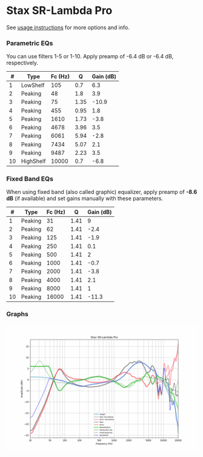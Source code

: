 # Stax SR-Lambda Pro
See [usage instructions](https://github.com/jaakkopasanen/AutoEq#usage) for more options and info.

### Parametric EQs
You can use filters 1-5 or 1-10. Apply preamp of -6.4 dB or -6.4 dB, respectively.

|   # | Type      |   Fc (Hz) |    Q |   Gain (dB) |
|-----|-----------|-----------|------|-------------|
|   1 | LowShelf  |       105 | 0.7  |         6.3 |
|   2 | Peaking   |        48 | 1.8  |         3.9 |
|   3 | Peaking   |        75 | 1.35 |       -10.9 |
|   4 | Peaking   |       455 | 0.95 |         1.8 |
|   5 | Peaking   |      1610 | 1.73 |        -3.8 |
|   6 | Peaking   |      4678 | 3.96 |         3.5 |
|   7 | Peaking   |      6061 | 5.94 |        -2.8 |
|   8 | Peaking   |      7434 | 5.07 |         2.1 |
|   9 | Peaking   |      9487 | 2.23 |         3.5 |
|  10 | HighShelf |     10000 | 0.7  |        -6.8 |

### Fixed Band EQs
When using fixed band (also called graphic) equalizer, apply preamp of **-8.6 dB** (if available) and set gains manually with these parameters.

|   # | Type    |   Fc (Hz) |    Q |   Gain (dB) |
|-----|---------|-----------|------|-------------|
|   1 | Peaking |        31 | 1.41 |         9   |
|   2 | Peaking |        62 | 1.41 |        -2.4 |
|   3 | Peaking |       125 | 1.41 |        -1.9 |
|   4 | Peaking |       250 | 1.41 |         0.1 |
|   5 | Peaking |       500 | 1.41 |         2   |
|   6 | Peaking |      1000 | 1.41 |        -0.7 |
|   7 | Peaking |      2000 | 1.41 |        -3.8 |
|   8 | Peaking |      4000 | 1.41 |         2.1 |
|   9 | Peaking |      8000 | 1.41 |         1   |
|  10 | Peaking |     16000 | 1.41 |       -11.3 |

### Graphs
![](./Stax%20SR-Lambda%20Pro.png)
